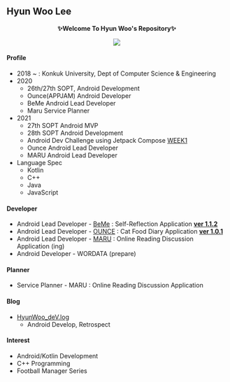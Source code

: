 ## Hyun Woo Lee
<p align="center"><b>✨Welcome To Hyun Woo's Repository✨</b></p>
<a href="https://github.com/anuraghazra/github-readme-stats">
  <p align="center"><img src="https://github-readme-stats.vercel.app/api/?username=l2hyunwoo&show_icons=true&theme=dark" /></p>
</a>

#### Profile
+ 2018 ~ : Konkuk University, Dept of Computer Science & Engineering
+ 2020
  - 26th/27th SOPT, Android Development
  - Ounce(APPJAM) Android Developer
  - BeMe Android Lead Developer
  - Maru Service Planner
+ 2021
  - 27th SOPT Android MVP
  - 28th SOPT Android Development 
  - Android Dev Challenge using Jetpack Compose [WEEK1](https://github.com/l2hyunwoo/l2hyunwoo-compose-puppies)
  - Ounce Android Lead Developer
  - MARU Android Lead Developer
+ Language Spec
  - Kotlin
  - C++
  - Java
  - JavaScript

#### Developer
+ Android Lead Developer - [BeMe](https://github.com/TeamBeMe/BeMeAndroid) : Self-Reflection Application [**ver 1.1.2**](https://linktr.ee/BeMeDiary)
+ Android Lead Developer - [OUNCE](https://github.com/teamOunce/Ounce_Android) : Cat Food Diary Application [**ver 1.0.1**](https://play.google.com/store/apps/details?id=com.teamounce.ounce)
+ Android Lead Developer - [MARU](https://github.com/bookmaru/MARU-Android) : Online Reading Discussion Application (ing)
+ Android Developer - WORDATA (prepare)

#### Planner
+ Service Planner - MARU : Online Reading Discussion Application

#### Blog
+ [HyunWoo_deV.log](https://velog.io/@l2hyunwoo)
  + Android Develop, Retrospect

#### Interest
+ Android/Kotlin Development
+ C++ Programming
+ Football Manager Series
